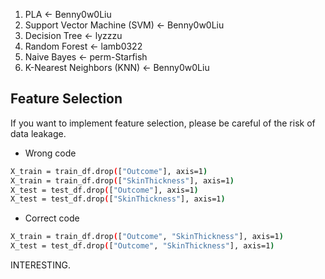1. PLA <- Benny0w0Liu
2. Support Vector Machine (SVM) <- Benny0w0Liu
3. Decision Tree <- lyzzzu
4. Random Forest <- lamb0322
5. Naive Bayes <- perm-Starfish
6. K-Nearest Neighbors (KNN) <- Benny0w0Liu

## Feature Selection
If you want to implement feature selection, please be careful of the risk of data leakage.

- Wrong code
```sh
X_train = train_df.drop(["Outcome"], axis=1)
X_train = train_df.drop(["SkinThickness"], axis=1)
X_test = test_df.drop(["Outcome"], axis=1)
X_test = test_df.drop(["SkinThickness"], axis=1)
```
- Correct code
```sh
X_train = train_df.drop(["Outcome", "SkinThickness"], axis=1)
X_test = test_df.drop(["Outcome", "SkinThickness"], axis=1)
```
INTERESTING.
